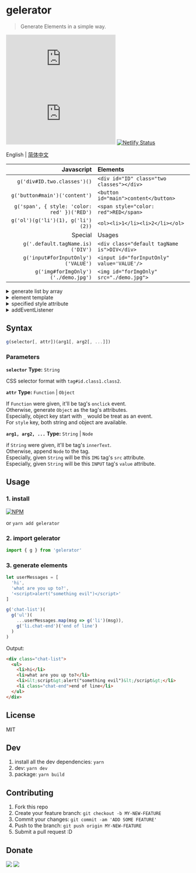 # gelerator
> Generate Elements in a simple way.

![](https://img.badgesize.io/gaoryrt/gelerator/master/dist/gelerator.min.js)
![](https://img.badgesize.io/gaoryrt/gelerator/master/dist/gelerator.min.js?compression=gzip)
[![Netlify Status](https://api.netlify.com/api/v1/badges/2dbd8b58-fba6-4089-8fc9-4ef236005411/deploy-status)](https://app.netlify.com/sites/gelerator/deploys)

English | [简体中文](./README.zh-cn.md)

Javascript | Elements
---: | :---
`g('div#ID.two.classes')()` | `<div id="ID" class="two classes"></div>`
`g('button#main')('content')` | `<button id="main">content</button>`
`g('span', { style: 'color: red' })('RED')` | `<span style="color: red">RED</span>`
`g('ol')(g('li')(1), g('li')(2))` | `<ol><li>1</li><li>2</li></ol>`
Special | Usages
`g('.default.tagName.is)('DIV')` | `<div class="default tagName is">DIV</div>`
`g('input#forInputOnly')('VALUE')` | `<input id="forInputOnly" value='VALUE'/>`
`g('img#forImgOnly')('./demo.jpg')` | `<img id="forImgOnly" src="./demo.jpg">`

<!-- [Try gelerator online at codepen](https://codepen.io/gaoryrt/pen/ELrdVE) -->

<details>
    <summary>generate list by array</summary>

```javascript
const arr = ['a', 'b', 'c', 'd']

// es6
const ctnr = g('ol.ctnr')(
    ...arr.map((item, idx) => g('li')(item))
)
```
</details>

<details>
<summary>element template</summary>

```javascript
const P = g('p', { ...some attrs })  // p tag template

const p1 = P('content1')
const p2 = P('content2')     // p1 and p2 got the same attributes
```

</details>

<details>
<summary>specified style attribute</summary>

```javascript
// string is allowed in style attr
const el = g('#styled', {
    style: 'top: 1px; left: 1px'
})('content')

// object is also allowed
const el = g('#styled', {
    style: {
        top: '1px',
        left: '1px'
    }
})('content')
```

</details>

<details>
    <summary>addEventListener</summary>

```javascript
// attribute start with _ will be treat as an event
const btn = g('button', {
  _click: () => alert('hello world')
})('click me')


const btn = g('button', () => alert('hello world'))('click me')
```

</details>

## Syntax

```javascript
g(selector[, attr])(arg1[, arg2[, ...]])
```
### Parameters

**`selector`**
**Type:** `String`

CSS selector format with `tag#id.class1.class2`.

**`attr`**
**Type:** `Function` | `Object`

If `Function` were given, it'll be tag's `onclick` event.  
Otherwise, generate `Object` as the tag's attributes.  
Especially, object key start with `_` would be treat as an event.  
For `style` key, both string and object are available.

**`arg1, arg2, ...`**
**Type:** `String` | `Node`

if `String` were given, it'll be tag's `innerText`.  
Otherwise, append `Node` to the tag.  
Especially, given `String` will be this `IMG` tag's `src` attribute.  
Especially, given `String` will be this `INPUT` tag's `value` attribute.

## Usage

### 1. install
[![NPM](https://nodei.co/npm/gelerator.png?compact=true)](https://nodei.co/npm/gelerator/)

or `yarn add gelerator`

### 2. import gelerator
```javascript
import { g } from 'gelerator'
```

### 3. generate elements
```javascript
let userMessages = [
  'hi',
  'what are you up to?',
  '<script>alert("something evil")</script>'
]

g('chat-list')(
  g('ul')(
    ...userMessages.map(msg => g('li')(msg)),
    g('li.chat-end')('end of line')
  )
)
```

Output:

```HTML
<div class="chat-list">
  <ul>
    <li>hi</li>
    <li>what are you up to?</li>
    <li>&lt;script&gt;alert("something evil")&lt;/script&gt;</li>
    <li class="chat-end">end of line</li>
  </ul>
</div>
```

## License
MIT

## Dev
1. install all the dev dependencies: `yarn`
2. dev: `yarn dev`
3. package: `yarn build`

## Contributing
1. Fork this repo
2. Create your feature branch: `git checkout -b MY-NEW-FEATURE`
3. Commit your changes: `git commit -am 'ADD SOME FEATURE'`
4. Push to the branch: `git push origin MY-NEW-FEATURE`
5. Submit a pull request :D

## Donate
[![](https://cdn.buymeacoffee.com/buttons/default-white.png)](https://www.buymeacoffee.com/pT2Y5iN)
![](https://jungle.fm/assets/donate.jpg)
